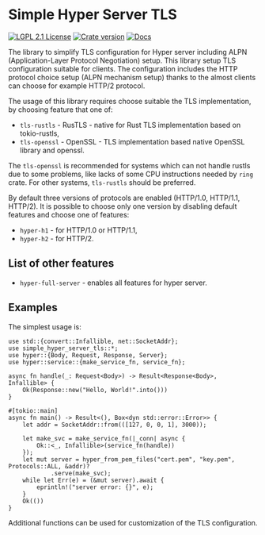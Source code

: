 # Simple Hyper Server TLS

[![LGPL 2.1 License](https://img.shields.io/badge/License-LGPL--2.1-brightgreen)](https://www.gnu.org/licenses/old-licenses/lgpl-2.1.html)
[![Crate version](https://img.shields.io/crates/v/simple-hyper-server-tls)](https://crates.io/crates/simple-hyper-server-tls)
[![Docs](https://docs.rs/simple-hyper-server-tls/badge.svg)](https://docs.rs/simple-hyper-server-tls)

The library to simplify TLS configuration for Hyper server including ALPN
(Application-Layer Protocol Negotiation) setup.
This library setup TLS configuration suitable for clients.
The configuration includes the HTTP protocol choice setup (ALPN mechanism setup)
thanks to the almost clients can choose for example HTTP/2 protocol.

The usage of this library requires choose suitable the TLS implementation, by choosing
feature that one of:
* `tls-rustls` - RusTLS - native for Rust TLS implementation based on tokio-rustls,
* `tls-openssl` - OpenSSL - TLS implementation based native OpenSSL library and openssl.

The `tls-openssl` is recommended for systems which can not handle rustls
due to some problems, like lacks of some CPU instructions needed by `ring` crate.
For other systems, `tls-rustls` should be preferred.

By default three versions of protocols are enabled (HTTP/1.0, HTTP/1.1, HTTP/2).
It is possible to choose only one version by disabling default features and choose
one of features:
* `hyper-h1` - for HTTP/1.0 or HTTP/1.1,
* `hyper-h2` - for HTTP/2.

## List of other features
* `hyper-full-server` - enables all features for hyper server.

## Examples
The simplest usage is:

```no_run
use std::{convert::Infallible, net::SocketAddr};
use simple_hyper_server_tls::*;
use hyper::{Body, Request, Response, Server};
use hyper::service::{make_service_fn, service_fn};

async fn handle(_: Request<Body>) -> Result<Response<Body>, Infallible> {
    Ok(Response::new("Hello, World!".into()))
}

#[tokio::main]
async fn main() -> Result<(), Box<dyn std::error::Error>> {
    let addr = SocketAddr::from(([127, 0, 0, 1], 3000));

    let make_svc = make_service_fn(|_conn| async {
        Ok::<_, Infallible>(service_fn(handle))
    });
    let mut server = hyper_from_pem_files("cert.pem", "key.pem", Protocols::ALL, &addr)?
            .serve(make_svc);
    while let Err(e) = (&mut server).await {
        eprintln!("server error: {}", e);
    }
    Ok(())
}
```

Additional functions can be used for customization of the TLS configuration.
